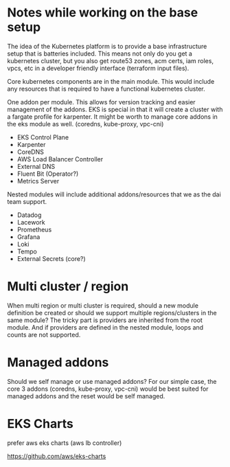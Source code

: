 # Notes while working on the base setup

The idea of the Kubernetes platform is to provide a base infrastructure setup that is batteries included. This means
not only do you get a kubernetes cluster, but you also get route53 zones, acm certs, iam roles, vpcs, etc in a
developer friendly interface (terraform input files).

Core kubernetes components are in the main module. This would include any resources that is required to have
a functional kubernetes cluster.

One addon per module. This allows for version tracking and easier management of the addons. EKS is special in that
it will create a cluster with a fargate profile for karpenter. It might be worth to manage core addons in the eks
module as well. (coredns, kube-proxy, vpc-cni)

- EKS Control Plane
- Karpenter
- CoreDNS
- AWS Load Balancer Controller
- External DNS
- Fluent Bit (Operator?)
- Metrics Server

Nested modules will include additional addons/resources that we as the dai team support.

- Datadog
- Lacework
- Prometheus
- Grafana
- Loki
- Tempo
- External Secrets (core?)

# Multi cluster / region

When multi region or multi cluster is required, should a new module definition be created or should we support
multiple regions/clusters in the same module? The tricky part is providers are inherited from the root module. And
if providers are defined in the nested module, loops and counts are not supported.

# Managed addons

Should we self manage or use managed addons? For our simple case, the core 3 addons (coredns, kube-proxy, vpc-cni)
would be best suited for managed addons and the reset would be self managed.

# EKS Charts

prefer aws eks charts (aws lb controller)

https://github.com/aws/eks-charts

